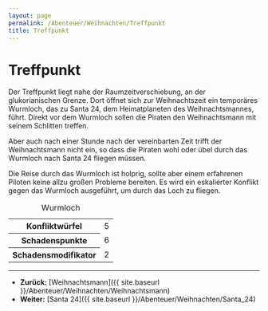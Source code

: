 ```yaml
---
layout: page
permalink: /Abenteuer/Weihnachten/Treffpunkt
title: Treffpunkt
---
```


# Treffpunkt

Der Treffpunkt liegt nahe der Raumzeitverschiebung, an der glukorianischen Grenze. Dort öffnet sich zur Weihnachtszeit ein temporäres Wurmloch, das zu Santa 24, dem Heimatplaneten des Weihnachtsmannes, führt. Direkt vor dem Wurmloch sollen die Piraten den Weihnachtsmann mit seinem Schlitten treffen.

Aber auch nach einer Stunde nach der vereinbarten Zeit trifft der Weihnachtsmann nicht ein, so dass die Piraten wohl oder übel durch das Wurmloch nach Santa 24 fliegen müssen.

Die Reise durch das Wurmloch ist holprig, sollte aber einem erfahrenen Piloten keine allzu großen Probleme bereiten. Es wird ein eskalierter Konflikt gegen das Wurmloch ausgeführt, um durch das Loch zu fliegen.

<table>
<caption>Wurmloch</caption>
<tbody>
<tr><th>Konfliktwürfel</th><td>5</td></tr>
<tr><th>Schadenspunkte</th><td>6</td></tr>
<tr><th>Schadensmodifikator</th><td>2</td></tr>
</tbody>
</table>

***

- **Zurück:** [Weihnachtsmann]({{ site.baseurl }}/Abenteuer/Weihnachten/Weihnachtsmann)
- **Weiter:** [Santa 24]({{ site.baseurl }}/Abenteuer/Weihnachten/Santa_24)
